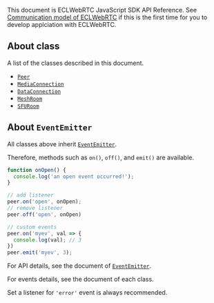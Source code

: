 This document is ECLWebRTC JavaScript SDK API Reference.
See [Communication model of ECLWebRTC](https://webrtc.ecl.ntt.com/en/communication-model.html) if this is the first time for you to develop applciation with ECLWebRTC.

## About class

A list of the classes described in this document.

- [`Peer`](./peer)
- [`MediaConnection`](./mediaconnection)
- [`DataConnection`](./dataconnection)
- [`MeshRoom`](./meshroom)
- [`SFURoom`](./sfuroom)

## About `EventEmitter`

All classes above inherit [`EventEmitter`](https://nodejs.org/api/events.html#events_class_eventemitter).

Therefore, methods such as `on()`, `off()`, and `emit()` are available.

```js
function onOpen() {
  console.log('an open event occurred!');
}

// add listener
peer.on('open', onOpen);
// remove listener
peer.off('open', onOpen)

// custom events
peer.on('myev', val => {
  console.log(val); // 3
})
peer.emit('myev', 3);
```

For API details, see the document of [`EventEmitter`](https://nodejs.org/api/events.html#events_class_eventemitter).

For events details, see the document of each class.

Set a listener for `'error'` event is always recommended.
